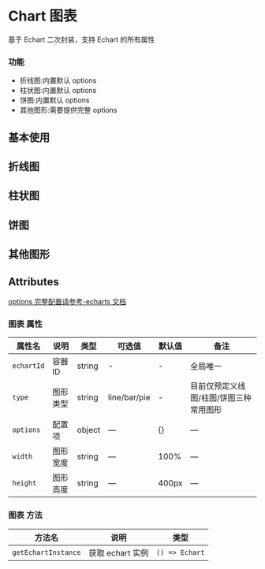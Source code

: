 # Chart 图表

基于 Echart 二次封装，支持 Echart 的所有属性

### 功能

- 折线图:内置默认 options
- 柱状图:内置默认 options
- 饼图:内置默认 options
- 其他图形:需要提供完整 options

## 基本使用

## 折线图

<demo src="./lineChart.vue"></demo>

## 柱状图

<demo src="./barChart.vue"></demo>

## 饼图

<demo src="./pieChart.vue"></demo>

## 其他图形

<demo src="./otherChart.vue"></demo>

## Attributes

[options 完整配置请参考-echarts 文档](https://echarts.apache.org/zh/option.html#title)

### 图表 属性

| 属性名     | 说明     | 类型   | 可选值       | 默认值 | 备注                                   |
| ---------- | -------- | ------ | ------------ | ------ | -------------------------------------- |
| `echartId` | 容器 ID  | string | -            | -      | 全局唯一                               |
| `type`     | 图形类型 | string | line/bar/pie | -      | 目前仅预定义线图/柱图/饼图三种常用图形 |
| `options`  | 配置项   | object | —            | {}     | —                                      |
| `width`    | 图形宽度 | string | —            | 100%   | —                                      |
| `height`   | 图形高度 | string | —            | 400px  | —                                      |

### 图表 方法

| 方法名              | 说明             | 类型           |
| ------------------- | ---------------- | -------------- |
| `getEchartInstance` | 获取 echart 实例 | `() => Echart` |
